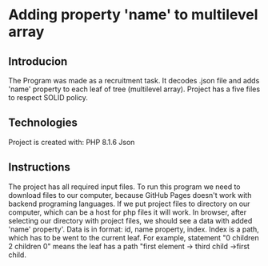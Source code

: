 # Adding property 'name' to multilevel array

## Introducion
The Program was made as a recruitment task. It decodes .json file and adds 'name' property to each leaf of tree (multilevel array). Project has a five files to respect SOLID policy.

## Technologies
Project is created with:
PHP 8.1.6
Json

## Instructions
The project has all required input files. To run this program we need to download files to our computer, because GitHub Pages doesn't work with backend programing languages. If we put project files to directory on our computer, which can be a host for php files it will work. In browser, after selecting our directory with project files, we should see a data with added 'name' property'. Data is in format: id, name property, index. Index is a path, which has to be went to the current leaf. For example, statement "0 children 2 children 0" means the leaf has a path "first element -> third child ->first child.